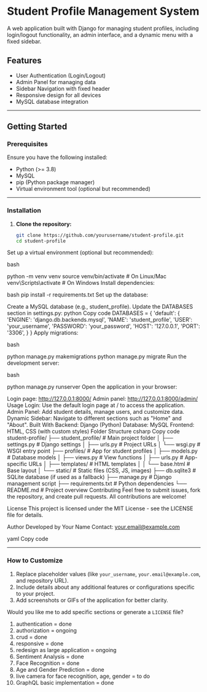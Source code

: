 # Student Profile Management System

A web application built with Django for managing student profiles, including login/logout functionality, an admin interface, and a dynamic menu with a fixed sidebar.

## Features

- User Authentication (Login/Logout)
- Admin Panel for managing data
- Sidebar Navigation with fixed header
- Responsive design for all devices
- MySQL database integration

---

## Getting Started

### Prerequisites

Ensure you have the following installed:
- Python (>= 3.8)
- MySQL
- pip (Python package manager)
- Virtual environment tool (optional but recommended)

---

### Installation

1. **Clone the repository:**
   ```bash
   git clone https://github.com/yourusername/student-profile.git
   cd student-profile
Set up a virtual environment (optional but recommended):

bash

python -m venv venv
source venv/bin/activate    # On Linux/Mac
venv\Scripts\activate       # On Windows
Install dependencies:

bash
pip install -r requirements.txt
Set up the database:

Create a MySQL database (e.g., student_profile).
Update the DATABASES section in settings.py:
python
Copy code
DATABASES = {
    'default': {
        'ENGINE': 'django.db.backends.mysql',
        'NAME': 'student_profile',
        'USER': 'your_username',
        'PASSWORD': 'your_password',
        'HOST': '127.0.0.1',
        'PORT': '3306',
    }
}
Apply migrations:

bash

python manage.py makemigrations
python manage.py migrate
Run the development server:

bash

python manage.py runserver
Open the application in your browser:

Login page: http://127.0.0.1:8000/
Admin panel: http://127.0.0.1:8000/admin/
Usage
Login: Use the default login page at / to access the application.
Admin Panel: Add student details, manage users, and customize data.
Dynamic Sidebar: Navigate to different sections such as "Home" and "About".
Built With
Backend: Django (Python)
Database: MySQL
Frontend: HTML, CSS (with custom styles)
Folder Structure
csharp
Copy code
student-profile/
├── student_profile/         # Main project folder
│   ├── settings.py          # Django settings
│   ├── urls.py              # Project URLs
│   └── wsgi.py              # WSGI entry point
├── profiles/                # App for student profiles
│   ├── models.py            # Database models
│   ├── views.py             # View functions
│   ├── urls.py              # App-specific URLs
│   ├── templates/           # HTML templates
│   │   └── base.html        # Base layout
│   └── static/              # Static files (CSS, JS, images)
├── db.sqlite3               # SQLite database (if used as a fallback)
├── manage.py                # Django management script
├── requirements.txt         # Python dependencies
└── README.md                # Project overview
Contributing
Feel free to submit issues, fork the repository, and create pull requests. All contributions are welcome!

License
This project is licensed under the MIT License - see the LICENSE file for details.

Author
Developed by Your Name
Contact: your.email@example.com

yaml
Copy code

---

### **How to Customize**

1. Replace placeholder values (like `your_username`, `your.email@example.com`, and repository URL).
2. Include details about any additional features or configurations specific to your project.
3. Add screenshots or GIFs of the application for better clarity.

Would you like me to add specific sections or generate a `LICENSE` file?

1. authentication = done
2. authorization = ongoing
3. crud  = done
4. responsive = done
5. redesign as large application = ongoing
6. Sentiment Analysis = done
7. Face Recognition = done
8. Age and Gender Prediction = done
9. live camera for face recognition, age, gender = to do
10. GraphQL basic implementation  = done 